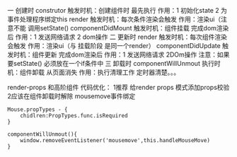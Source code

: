 <!--
 * @Author: Mr.xie
 * @Date: 2021-07-13 10:10:09
 * @LastEditTime: 2021-07-13 10:53:19
 * @LastEditors: Mr.xie
 * @Description: 
 * @FilePath: /react_dom/react_md/react生命周期.md
 * 可以输入预定的版权声明、个性签名、空行等
-->

一 创建时
    construtor
        触发时机：创建组件时 最先执行
        作用：1 初始化state 2 为事件处理程序绑定this
    render
        触发时机：每次条件渲染会触发
        作用：渲染ui（注意不能 调用setState()
    componentDidMount
        触发时机：组件挂载 完成dom渲染后
        作用：1 发送网络请求 2 dom操作
二 更新时
    render
        触发时机：每次组件渲染会触发
        作用：渲染ui（与 挂载阶段 是同一个render）
    componentDidUpdate
        触发时机：组件更新 完成dom渲染后
        作用：1 发送网络请求 2DOm操作 
        注意：如果要setState() 必须放在一个if条件中
三 卸载时
    componentWillUnmout
        执行时机：组件卸载 从页面消失
        作用：执行清理工作 定时器清楚。。。


render-props 和高阶组件
代码优化：
    1推荐 给render props 模式添加props校验
    2应该在组件卸载时解除 mousemove事件绑定

    Mouse.propTypes - {
        chidlren:PropTypes.func.isRequired
    }

    componentWillUnmout(){
        window.removeEventListener('mousemove',this.handleMouseMove)
    }
